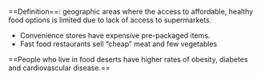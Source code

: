 ==Definition==: geographic areas where the access to affordable, healthy food options is limited due to lack of access to supermarkets.

- Convenience stores have expensive pre-packaged items.
- Fast food restaurants sell “cheap” meat and few vegetables


==People who live in food deserts have higher rates of obesity, diabetes and cardiovascular disease.==